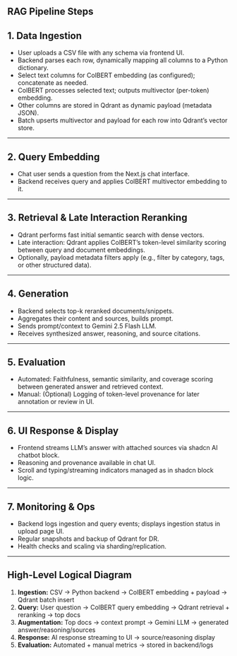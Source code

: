 
## RAG Pipeline Steps

## 1. **Data Ingestion**

* User uploads a CSV file with any schema via frontend UI.
* Backend parses each row, dynamically mapping all columns to a Python dictionary.
* Select text columns for ColBERT embedding (as configured); concatenate as needed.
* ColBERT processes selected text; outputs multivector (per-token) embedding.
* Other columns are stored in Qdrant as dynamic payload (metadata JSON).
* Batch upserts multivector and payload for each row into Qdrant’s vector store.

---

## 2. **Query Embedding**

* Chat user sends a question from the Next.js chat interface.
* Backend receives query and applies ColBERT multivector embedding to it.

---

## 3. **Retrieval & Late Interaction Reranking**

* Qdrant performs fast initial semantic search with dense vectors.
* Late interaction: Qdrant applies ColBERT’s token-level similarity scoring between query and document embeddings.
* Optionally, payload metadata filters apply (e.g., filter by category, tags, or other structured data).

---

## 4. **Generation**

* Backend selects top-k reranked documents/snippets.
* Aggregates their content and sources, builds prompt.
* Sends prompt/context to Gemini 2.5 Flash LLM.
* Receives synthesized answer, reasoning, and source citations.

---

## 5. **Evaluation**

* Automated: Faithfulness, semantic similarity, and coverage scoring between generated answer and retrieved context.
* Manual: (Optional) Logging of token-level provenance for later annotation or review in UI.

---

## 6. **UI Response & Display**

* Frontend streams LLM’s answer with attached sources via shadcn AI chatbot block.
* Reasoning and provenance available in chat UI.
* Scroll and typing/streaming indicators managed as in shadcn block logic.

---

## 7. **Monitoring & Ops**

* Backend logs ingestion and query events; displays ingestion status in upload page UI.
* Regular snapshots and backup of Qdrant for DR.
* Health checks and scaling via sharding/replication.

---

## High-Level Logical Diagram

1. **Ingestion:** CSV → Python backend → ColBERT embedding + payload → Qdrant batch insert
2. **Query:** User question → ColBERT query embedding → Qdrant retrieval + reranking → top docs
3. **Augmentation:** Top docs → context prompt → Gemini LLM → generated answer/reasoning/sources
4. **Response:** AI response streaming to UI → source/reasoning display
5. **Evaluation:** Automated + manual metrics → stored in backend/logs
